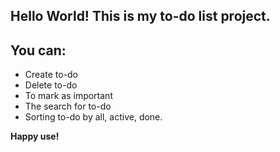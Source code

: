 
## Hello World! This is my to-do list project.


## You can:
* Create to-do
* Delete to-do
* To mark as important
* The search for to-do
* Sorting to-do by all, active, done.


**Happy use!**
